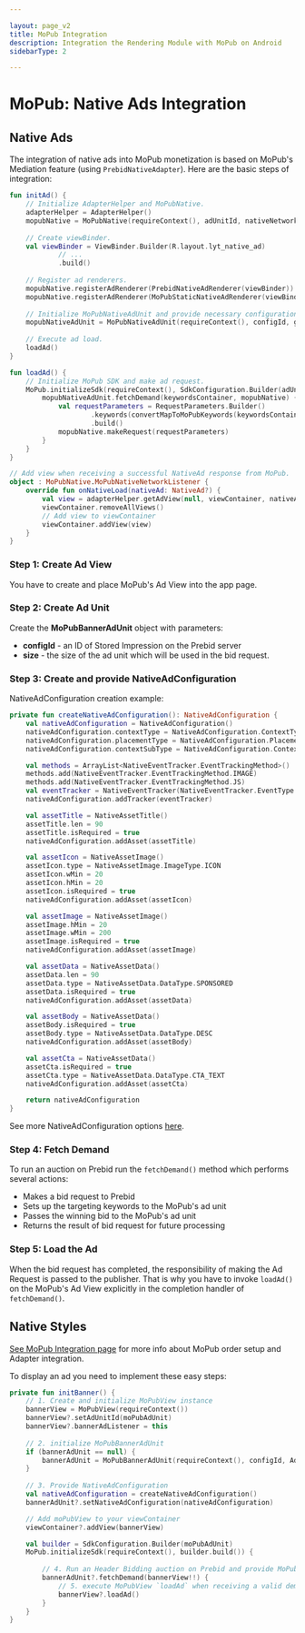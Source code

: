 ```yaml
---

layout: page_v2
title: MoPub Integration
description: Integration the Rendering Module with MoPub on Android
sidebarType: 2

---
```


# MoPub: Native Ads Integration

## Native Ads

The integration of native ads into MoPub monetization is based on MoPub's Mediation feature (using `PrebidNativeAdapter`).
Here are the basic steps of integration:

``` kotlin
fun initAd() {
    // Initialize AdapterHelper and MoPubNative.
    adapterHelper = AdapterHelper()
    mopubNative = MoPubNative(requireContext(), adUnitId, nativeNetworkListener)
    
    // Create viewBinder.
    val viewBinder = ViewBinder.Builder(R.layout.lyt_native_ad)
            // ...
            .build()
            
    // Register ad renderers.
    mopubNative.registerAdRenderer(PrebidNativeAdRenderer(viewBinder))
    mopubNative.registerAdRenderer(MoPubStaticNativeAdRenderer(viewBinder))
    
    // Initialize MoPubNativeAdUnit and provide necessary configuration.
    mopubNativeAdUnit = MoPubNativeAdUnit(requireContext(), configId, getNativeAdConfig())
    
    // Execute ad load.
    loadAd()
}

fun loadAd() {
    // Initialize MoPub SDK and make ad request. 
    MoPub.initializeSdk(requireContext(), SdkConfiguration.Builder(adUnitId).build()) {
        mopubNativeAdUnit.fetchDemand(keywordsContainer, mopubNative) {
            val requestParameters = RequestParameters.Builder()
                    .keywords(convertMapToMoPubKeywords(keywordsContainer))
                    .build()
            mopubNative.makeRequest(requestParameters)
        }
    }
}
```

``` kotlin
// Add view when receiving a successful NativeAd response from MoPub.
object : MoPubNative.MoPubNativeNetworkListener {
    override fun onNativeLoad(nativeAd: NativeAd?) {
        val view = adapterHelper.getAdView(null, viewContainer, nativeAd)
        viewContainer.removeAllViews()
        // Add view to viewContainer
        viewContainer.addView(view)
    }
}
```

### Step 1: Create Ad View

You have to create and place MoPub's Ad View into the app page.


### Step 2: Create Ad Unit

Create the **MoPubBannerAdUnit** object with parameters:

- **configId** - an ID of Stored Impression on the Prebid server
- **size** - the size of the ad unit which will be used in the bid request.


### Step 3: Create and provide NativeAdConfiguration

NativeAdConfiguration creation example:

``` kotlin
private fun createNativeAdConfiguration(): NativeAdConfiguration {
    val nativeAdConfiguration = NativeAdConfiguration()
    nativeAdConfiguration.contextType = NativeAdConfiguration.ContextType.SOCIAL_CENTRIC
    nativeAdConfiguration.placementType = NativeAdConfiguration.PlacementType.CONTENT_FEED
    nativeAdConfiguration.contextSubType = NativeAdConfiguration.ContextSubType.GENERAL_SOCIAL

    val methods = ArrayList<NativeEventTracker.EventTrackingMethod>()
    methods.add(NativeEventTracker.EventTrackingMethod.IMAGE)
    methods.add(NativeEventTracker.EventTrackingMethod.JS)
    val eventTracker = NativeEventTracker(NativeEventTracker.EventType.IMPRESSION, methods)
    nativeAdConfiguration.addTracker(eventTracker)

    val assetTitle = NativeAssetTitle()
    assetTitle.len = 90
    assetTitle.isRequired = true
    nativeAdConfiguration.addAsset(assetTitle)

    val assetIcon = NativeAssetImage()
    assetIcon.type = NativeAssetImage.ImageType.ICON
    assetIcon.wMin = 20
    assetIcon.hMin = 20
    assetIcon.isRequired = true
    nativeAdConfiguration.addAsset(assetIcon)

    val assetImage = NativeAssetImage()
    assetImage.hMin = 20
    assetImage.wMin = 200
    assetImage.isRequired = true
    nativeAdConfiguration.addAsset(assetImage)

    val assetData = NativeAssetData()
    assetData.len = 90
    assetData.type = NativeAssetData.DataType.SPONSORED
    assetData.isRequired = true
    nativeAdConfiguration.addAsset(assetData)

    val assetBody = NativeAssetData()
    assetBody.isRequired = true
    assetBody.type = NativeAssetData.DataType.DESC
    nativeAdConfiguration.addAsset(assetBody)

    val assetCta = NativeAssetData()
    assetCta.isRequired = true
    assetCta.type = NativeAssetData.DataType.CTA_TEXT
    nativeAdConfiguration.addAsset(assetCta)

    return nativeAdConfiguration
}
```
See more NativeAdConfiguration options [here](../../info-modules/native/in-app-bidding-native-ad-configuration.html).

### Step 4: Fetch Demand

To run an auction on Prebid run the `fetchDemand()` method which performs several actions:

- Makes a bid request to Prebid
- Sets up the targeting keywords to the MoPub's ad unit
- Passes the winning bid to the MoPub's ad unit
- Returns the result of bid request for future processing

### Step 5: Load the Ad

When the bid request has completed, the responsibility of making the Ad Request is passed to the publisher. That is why you have to invoke `loadAd()` on the MoPub's Ad View explicitly in the completion handler of `fetchDemand()`.
## Native Styles 

[See MoPub Integration page](../integration-mopub/android-in-app-bidding-mopub-info.html) for more info about MoPub order setup and Adapter integration.

To display an ad you need to implement these easy steps:

``` kotlin
private fun initBanner() {
    // 1. Create and initialize MoPubView instance
    bannerView = MoPubView(requireContext())
    bannerView?.setAdUnitId(moPubAdUnit)
    bannerView?.bannerAdListener = this
    
    // 2. initialize MoPubBannerAdUnit
    if (bannerAdUnit == null) {
        bannerAdUnit = MoPubBannerAdUnit(requireContext(), configId, AdSize(width, height))        
    }
    
    // 3. Provide NativeAdConfiguration
    val nativeAdConfiguration = createNativeAdConfiguration()
    bannerAdUnit?.setNativeAdConfiguration(nativeAdConfiguration)

    // Add moPubView to your viewContainer
    viewContainer?.addView(bannerView)

    val builder = SdkConfiguration.Builder(moPubAdUnit)
    MoPub.initializeSdk(requireContext(), builder.build()) {
        
        // 4. Run an Header Bidding auction on Prebid and provide MoPubView as parameter. It is important to execute this method after MoPub SDK initialization.
        bannerAdUnit?.fetchDemand(bannerView!!) {
            // 5. execute MoPubView `loadAd` when receiving a valid demand result
            bannerView?.loadAd()
        }
    }
}
```


